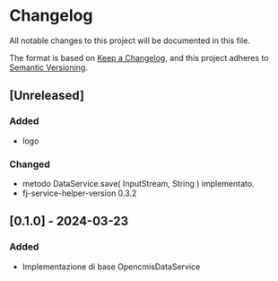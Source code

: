 # Changelog

All notable changes to this project will be documented in this file.

The format is based on [Keep a Changelog](https://keepachangelog.com/en/1.1.0/),
and this project adheres to [Semantic Versioning](https://semver.org/spec/v2.0.0.html).

## [Unreleased]

### Added

- logo

### Changed

- metodo DataService.save( InputStream, String ) implementato.
- fj-service-helper-version 0.3.2

## [0.1.0] - 2024-03-23

### Added

- Implementazione di base OpencmisDataService